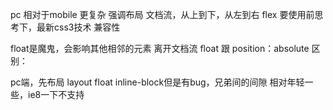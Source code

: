 pc 相对于mobile 更复杂
强调布局
文档流，从上到下，从左到右
flex 要使用前思考下，最新css3技术
兼容性


float是魔鬼，会影响其他相邻的元素
离开文档流 float 跟 position：absolute
区别：

pc端，先布局 layout float
inline-block但是有bug，兄弟间的间隙
相对年轻一些，ie8一下不支持

